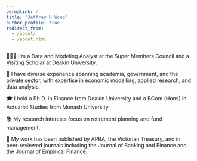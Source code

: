 ```yaml
---
permalink: /
title: "Jeffrey H Wong"
author_profile: true
redirect_from: 
  - /about/
  - /about.html
---
```


👨🏻‍💻 I'm a Data and Modeling Analyst at the Super Members Council and a Visiting Scholar at Deakin University.

🏢 I have diverse experience spanning academia, government, and the private sector, with expertise in economic modelling, applied research, and data analysis.

🎓 I hold a Ph.D. in Finance from Deakin University and a BCom (Hons) in Actuarial Studies from Monash University. 

📚 My research interests focus on retirement planning and fund management.

📜 My work has been published by APRA, the Victorian Treasury, and in peer-reviewed journals including the Journal of Banking and Finance and the Journal of Empirical Finance.
